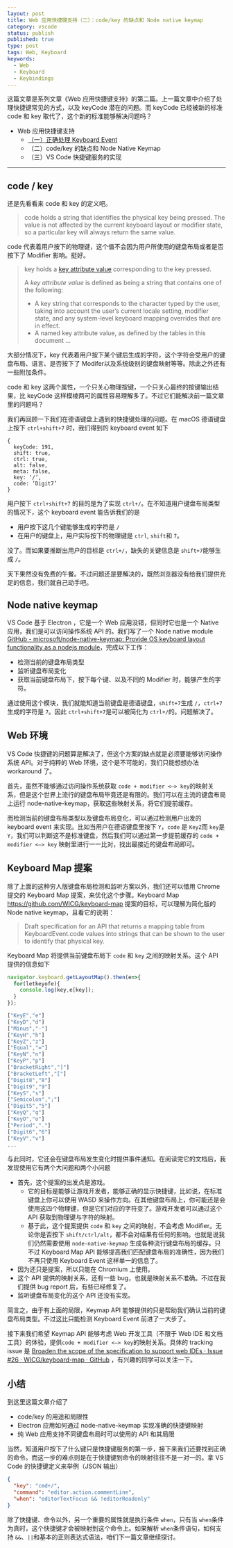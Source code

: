 ```yaml
---
layout: post
title: Web 应用快捷键支持（二）：code/key 的缺点和 Node native keymap
category: vscode
status: publish
published: true
type: post
tags: Web, Keyboard
keywords:
  - Web
  - Keyboard
  - Keybindings
---
```


这篇文章是系列文章《Web 应用快捷键支持》的第二篇。上一篇文章中介绍了处理快捷键常见的方式，以及 keyCode 潜在的问题。而 keyCode 已经被新的标准 code 和 key 取代了，这个新的标准能够解决问题吗？

- Web 应用快捷键支持
  - [（一）正确处理 Keyboard Event](https://rebornix.com/vscode/2019/08/11/web-keyboard-support/)
  - （二）code/key 的缺点和 Node Native Keymap
  - （三）VS Code 快捷键服务的实现

---

## code / key

还是先看看来 code 和 key 的定义吧。

> code holds a string that identifies the physical key being pressed. The value is not affected by the current keyboard layout or modifier state, so a particular key will always return the same value.

code 代表着用户按下的物理键，这个值不会因为用户所使用的键盘布局或者是否按下了 Modifier 影响。挺好。

> key holds a  [key attribute value](https://www.w3.org/TR/uievents-key/#key-attribute-value)  corresponding to the key pressed.
>
> A *key attribute value* is defined as being a string that contains one of the following:
> * A key string that corresponds to the character typed by the user, taking into account the user’s current locale setting, modifier state, and any system-level keyboard mapping overrides that are in effect.
> * A named key attribute value, as defined by the tables in this document …

大部分情况下，key 代表着用户按下某个键后生成的字符，这个字符会受用户的键盘布局、语言、是否按下了 Modifer以及系统级别的键盘映射等等。除此之外还有一些附加条件。

code 和 key 这两个属性，一个只关心物理按键，一个只关心最终的按键输出结果，比 keyCode 这样模棱两可的属性容易理解多了。不过它们能解决前一篇文章里的问题吗？

我们再回顾一下我们在德语键盘上遇到的快捷键处理的问题。在 macOS 德语键盘上按下 `ctrl+shift+7` 时，我们得到的 keyboard event 如下

```
{
  keyCode: 191,
  shift: true,
  ctrl: true,
  alt: false,
  meta: false,
  key: ‘/’,
  code: ‘Digit7’
}
```

用户按下 `ctrl+shift+7` 的目的是为了实现 `ctrl+/`。在不知道用户键盘布局类型的情况下，这个 keyboard event 能告诉我们的是

* 用户按下这几个键能够生成的字符是 `/`
* 在用户的键盘上，用户实际按下的物理键是 `ctrl`, `shift`和 `7`。

没了。而如果要推断出用户的目标是 `ctrl+/`，缺失的关键信息是 `shift+7`能够生成 `/`。

天下果然没有免费的午餐。不过问题还是要解决的，既然浏览器没有给我们提供充足的信息，我们就自己动手吧。

## Node native keymap
VS Code 基于 Electron ，它是一个 Web 应用没错，但同时它也是一个 Native 应用，我们是可以访问操作系统 API 的。我们写了一个 Node native module [GitHub - microsoft/node-native-keymap: Provide OS keyboard layout functionality as a nodejs module](https://github.com/microsoft/node-native-keymap)，完成以下工作：

* 检测当前的键盘布局类型
* 监听键盘布局变化
* 获取当前键盘布局下，按下每个键、以及不同的 Modifier 时，能够产生的字符。

通过使用这个模块，我们就能知道当前键盘是德语键盘，`shift+7`生成 `/`，`ctrl+7`生成的字符是 `7`。因此 `ctrl+shift+7`是可以被简化为 `ctrl+/`的。问题解决了。

## Web 环境
VS Code 快捷键的问题算是解决了，但这个方案的缺点就是必须要能够访问操作系统 API。对于纯粹的 Web 环境，这个是不可能的，我们只能想想办法 workaround 了。

首先，虽然不能够通过访问操作系统获取 `code + modifier <—> key`的映射关系，但是这个世界上流行的键盘布局毕竟还是有限的。我们可以在主流的键盘布局上运行 node-native-keymap，获取这些映射关系，将它们提前缓存。

而检测当前的键盘布局类型以及键盘布局变化，可以通过检测用户出发的 keyboard event 来实现。比如当用户在德语键盘里按下 `Y`，`code` 是 `KeyZ`而 `key`是`Y`，我们可以判断这不是标准键盘，然后我们可以通过第一步提前缓存的 `code + modifier <—> key` 映射里进行一一比对，找出最接近的键盘布局即可。

## Keyboard Map 提案
除了上面的这种穷人版键盘布局检测和监听方案以外，我们还可以借用 Chrome 提交的 Keyboard Map 提案，来优化这个步骤。Keyboard Map https://github.com/WICG/keyboard-map 提案的目标，可以理解为简化版的 Node native keymap，且看它的说明：

> Draft specification for an API that returns a mapping table from KeyboardEvent.code values into strings that can be shown to the user to identify that physical key.

Keyboard Map 将提供当前键盘布局下 `code` 和 `key` 之间的映射关系。这个 API 提供的信息如下

```js
navigator.keyboard.getLayoutMap().then(e=>{
  for(letkeyofe){
    console.log(key,e[key]);
  }
});

["KeyE","e"]
["KeyD","d"]
["Minus","-"]
["KeyH","h"]
["KeyZ","z"]
["Equal","="]
["KeyN","n"]
["KeyP","p"]
["BracketRight","]"]
["BracketLeft","["]
["Digit8","8"]
["Digit9","9"]
["KeyS","s"]
["Semicolon",";"]
["Digit5","5"]
["KeyQ","q"]
["KeyO","o"]
["Period","."]
["Digit6","6"]
["KeyV","v"]
...
```

与此同时，它还会在键盘布局发生变化时提供事件通知。在阅读完它的文档后，我发现使用它有两个大问题和两个小问题

* 首先，这个提案的出发点是游戏。
	* 它的目标是能够让游戏开发者，能够正确的显示快捷键，比如说，在标准键盘上你可以使用 WASD 来操作方向。在其他键盘布局上，你可能还是会使用这四个物理键，但是它们对应的字符变了。游戏开发者可以通过这个 API 获取到物理键与字符的映射。
	* 基于此，这个提案提供 `code` 和 `key` 之间的映射，不会考虑 Modifier。无论你是否按下 `shift/ctrl/alt`，都不会对结果有任何的影响。也就是说我们仍然需要使用 `node-native-keymap` 生成各种流行键盘布局的缓存。只不过 Keyboard Map API 能够提高我们匹配键盘布局的准确性，因为我们不再只使用 Keyboard Event 这样单一的信息了。
* 因为还只是提案，所以只能在 Chromium 上使用。
* 这个 API 提供的映射关系，还有一些 bug，也就是映射关系不准确。不过在我们提供 bug report 后，有些已经修复了。
* 监听键盘布局变化的这个 API 还没有实现。

简言之，由于有上面的局限，Keymap API 能够提供的只是帮助我们确认当前的键盘布局类型。不过这比只能检测 Keyboard Event 前进了一大步了。

接下来我们希望 Keymap API 能够考虑 Web 开发工具（不限于 Web IDE 和文档工具）的体验，提供`code + modifier <—> key`的映射关系。具体的 tracking issue 是 [Broaden the scope of the specification to support web IDEs · Issue #26 · WICG/keyboard-map · GitHub](https://github.com/WICG/keyboard-map/issues/26) ，有兴趣的同学可以关注一下。

## 小结

到这里这篇文章介绍了

* code/key 的用途和局限性
* Electron 应用如何通过 node-native-keymap 实现准确的快捷键映射
* 纯 Web 应用支持不同键盘布局时可以使用的 API 和其局限

当然，知道用户按下了什么键只是快捷键服务的第一步，接下来我们还要找到正确的命令。而这一步的难点则是在于快捷键到命令的映射往往不是一对一的。拿 VS Code 的快捷键定义来举例（JSON 输出）

```json
{
  "key": "cmd+/",
  "command": "editor.action.commentLine",
  "when": "editorTextFocus && !editorReadonly"
}
```

除了快捷键、命令以外，另一个重要的属性就是执行条件 `when`，只有当 `when`条件为真时，这个快捷键才会被映射到这个命令上。如果解析 `when`条件语句，如何支持 `&&`、`||`和基本的正则表达式语法，咱们下一篇文章继续探讨。